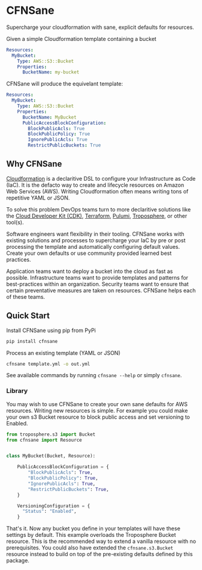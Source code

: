 # CFNSane

Supercharge your cloudformation with sane, explicit defaults for resources.

Given a simple Cloudformation template containing a bucket

```yaml
Resources:
  MyBucket:
    Type: AWS::S3::Bucket
    Properties:
      BucketName: my-bucket
```

CFNSane will produce the equivelant template:

```yaml
Resources:
  MyBucket:
    Type: AWS::S3::Bucket
    Properties:
      BucketName: MyBucket
      PublicAccessBlockConfiguration:
        BlockPublicAcls: True
        BlockPublicPolicy: True
        IgnorePublicAcls: True
        RestrictPublicBuckets: True
```

## Why CFNSane

[Cloudformation](https://aws.amazon.com/cloudformation/) is a declaritive DSL to
configure your Infrastructure as Code (IaC). It is the defacto way to create
and lifecycle resources on Amazon Web Services (AWS). Writing Cloudformation often
means writing tons of repetitive YAML or JSON.

To solve this problem DevOps teams turn to more declaritive solutions like the
[Cloud Developer Kit (CDK)](https://aws.amazon.com/cdk/), [Terraform](https://www.terraform.io/),
[Pulumi](https://www.pulumi.com/), [Troposphere](https://github.com/cloudtools/troposphere),
or other tool(s).

Software engineers want flexibility in their tooling. CFNSane works with existing solutions and processes to supercharge your IaC by pre or post processing the template and automatically configuring default values. Create your own defaults or use community provided learned best practices.

Application teams want to deploy a bucket into the cloud as fast as possible. Infrastructure teams want to provide templates and patterns for best-practices within an organization. Security teams want to ensure that certain preventative measures are taken on resources. CFNSane helps each of these teams.

## Quick Start

Install CFNSane using pip from PyPi

```bash
pip install cfnsane
```

Process an existing template (YAML or JSON)

```bash
cfnsane template.yml -o out.yml
```

See available commands by running `cfnsane --help` or simply `cfnsane`.

### Library

You may wish to use CFNSane to create your own sane defaults for AWS resources. Writing new resources is simple. For example you could make your own s3 Bucket resource to block public access and set versioning to Enabled.

```python
from troposphere.s3 import Bucket
from cfnsane import Resource


class MyBucket(Bucket, Resource):

    PublicAccessBlockConfiguration = {
        "BlockPublicAcls": True,
        "BlockPublicPolicy": True,
        "IgnorePublicAcls": True,
        "RestrictPublicBuckets": True,
    }

    VersioningConfiguration = {
      "Status": "Enabled",
    }
```

That's it. Now any bucket you define in your templates will have these settings by default. This example overloads the Troposphere Bucket resource. This is the recommended way to extend a vanilla resource with no prerequisites. You could also have extended the `cfnsane.s3.Bucket` resource instead to build on top of the pre-existing defaults defined by this package.
